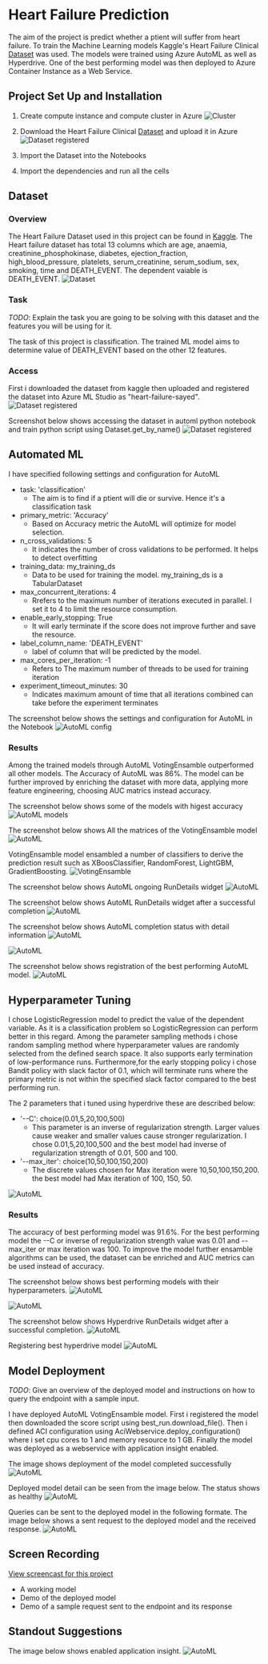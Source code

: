 
# Heart Failure Prediction

The aim of the project is predict whether a ptient will suffer from heart failure. To train the Machine Learning models Kaggle's Heart Failure Clinical [Dataset](https://www.kaggle.com/andrewmvd/heart-failure-clinical-data) was used. The models were trained using Azure AutoML as well as Hyperdrive. One of the best performing model was then deployed to Azure Container Instance as a Web Service.

## Project Set Up and Installation

  1. Create compute instance and compute cluster in Azure
      ![Cluster](https://github.com/sayed6201/capstone_ML_Azure_nano_degree_/blob/master/screenshots/cluster.png "Created compute cluster configuration")
         
  2. Download the Heart Failure Clinical [Dataset](https://www.kaggle.com/andrewmvd/heart-failure-clinical-data) and upload it in Azure
      ![Dataset registered](https://github.com/sayed6201/capstone_ML_Azure_nano_degree_/blob/master/screenshots/dataset_create.PNG "Uloading dataset from local to Azure")
      
  3. Import the Dataset into the Notebooks
  
  4. Import the dependencies and run all the cells

## Dataset

### Overview
The Heart Failure Dataset used in this project can be found in [Kaggle](https://www.kaggle.com/andrewmvd/heart-failure-clinical-data). The Heart failure dataset has total 13 columns which are age, anaemia, creatinine_phosphokinase, diabetes, ejection_fraction, high_blood_pressure,	platelets, serum_creatinine,	serum_sodium, sex,	smoking,	time and	DEATH_EVENT. The dependent vaiable is DEATH_EVENT.
  ![Dataset ](https://github.com/sayed6201/capstone_ML_Azure_nano_degree_/blob/master/screenshots/database_excel.PNG "Heart Failure Dataset")

### Task
*TODO*: Explain the task you are going to be solving with this dataset and the features you will be using for it.

The task of this project is classification. The trained ML model aims to determine value of DEATH_EVENT based on the other 12 features. 


### Access

First i downloaded the dataset from kaggle then uploaded and registered the dataset into Azure ML Studio as "heart-failure-sayed".
![Dataset registered](https://github.com/sayed6201/capstone_ML_Azure_nano_degree_/blob/master/screenshots/dataset_overview.png "Dataset")

Screenshot below shows accessing the dataset in automl python notebook and train python script using Dataset.get_by_name()
![Dataset registered](https://github.com/sayed6201/capstone_ML_Azure_nano_degree_/blob/master/screenshots/dataset_access_automl.PNG "Accessing dataset in notebook")


## Automated ML

I have specified following settings and configuration for AutoML 
   * task: 'classification' 
        * The aim is to find if a ptient will die or survive. Hence it's a classification task
   * primary_metric: 'Accuracy' 
        * Based on Accuracy metric the AutoML will optimize for model selection. 
   * n_cross_validations: 5
        * It indicates the number of cross validations to be performed. It helps to detect overfitting
   * training_data: my_training_ds 
        * Data to be used for training the model. my_training_ds is a TabularDataset
   * max_concurrent_iterations: 4
        * Rrefers to the maximum number of iterations executed in parallel. I set it to 4 to limit the resource consumption.
   * enable_early_stopping: True
        * It will early terminate if the score does not improve further and save the resource. 
   * label_column_name: 'DEATH_EVENT'
        * label of column that will be predicted by the model.
   * max_cores_per_iteration: -1
        * Refers to The maximum number of threads to be used for training iteration
   * experiment_timeout_minutes: 30
        * Indicates maximum amount of time that all iterations combined can take before the experiment terminates
   
   The screenshot below shows the settings and configuration for AutoML in the Notebook
   ![AutoML config](https://github.com/sayed6201/capstone_ML_Azure_nano_degree_/blob/master/screenshots/automl_config_settings.PNG "Settings and Config for AutoML")

### Results

Among the trained models through AutoML VotingEnsamble outperformed all other models. The Accuracy of AutoML was 86%. The model can be further improved by enriching the dataset with more data, applying more feature engineering, choosing AUC matrics instead accuracy.

  The screenshot below shows some of the models with higest accuracy
  ![AutoML models](https://github.com/sayed6201/capstone_ML_Azure_nano_degree_/blob/master/screenshots/automl_models.png "Trained Models through AutoML")
  
  The screenshot below shows All the matrices of the VotingEnsamble model
  ![AutoML](https://github.com/sayed6201/capstone_ML_Azure_nano_degree_/blob/master/screenshots/best_model_automl_mterics.png "Best Model metrics")
  
  VotingEnsamble model ensambled a number of classifiers to derive the prediction result such as XBoosClassifier, RandomForest, LightGBM, GradientBoosting.
  ![VotingEnsamble](https://github.com/sayed6201/capstone_ML_Azure_nano_degree_/blob/master/screenshots/tags_bestmodel_automl.PNG "VotingEnsamble Model Detail")
  
  The screenshot below shows AutoML ongoing RunDetails widget
  ![AutoML](https://github.com/sayed6201/capstone_ML_Azure_nano_degree_/blob/master/screenshots/rundetail_running.png "AutoML RunDetails Running")
  
  The screenshot below shows AutoML RunDetails widget after a successful completion
  ![AutoML](https://github.com/sayed6201/capstone_ML_Azure_nano_degree_/blob/master/screenshots/runwidget_automl.png "AutoML RunDetails Completed")
  
  The screenshot below shows AutoML completion status with detail information
  ![AutoML](https://github.com/sayed6201/capstone_ML_Azure_nano_degree_/blob/master/screenshots/automl_completed.png "AutoML Completed")
  
  ![AutoML](https://github.com/sayed6201/capstone_ML_Azure_nano_degree_/blob/master/screenshots/accuracy_plot_automl.png "AutoML Run Accuracy Plot")
  
  The screenshot below shows registration of the best performing AutoML model. 
  ![AutoML](https://github.com/sayed6201/capstone_ML_Azure_nano_degree_/blob/master/screenshots/registering_automl.PNG "AutoML Run Accuracy Plot")
  

## Hyperparameter Tuning

I chose LogisticRegression model to predict the value of the dependent variable. As it is a classification problem so LogisticRegression can perform better in this regard. 
Among the parameter sampling methods i chose random sampling method where hyperparameter values are randomly selected from the defined search space. It also supports early termination of low-performance runs. Furthermore,for the early stopping policy i chose Bandit policy with slack factor of 0.1, which will terminate runs where the primary metric is not within the specified slack factor compared to the best performing run.

The 2 parameters that i tuned using hyperdrive these are described below:
  * '--C': choice(0.01,5,20,100,500)
       * This parameter is an inverse of regularization strength. Larger values cause weaker and smaller values cause stronger regularization. I chose 0.01,5,20,100,500 and the best model had inverse of regularization strength of 0.01, 500 and 100.
  * '--max_iter': choice(10,50,100,150,200)
       * The discrete values chosen for Max iteration were 10,50,100,150,200. the best model had Max iteration of 100, 150, 50.
          
  ![AutoML](https://github.com/sayed6201/capstone_ML_Azure_nano_degree_/blob/master/screenshots/ps.PNG "Specifying parameter sampler")
          
### Results

The accuracy of best performing model was 91.6%. For the best performing model the --C or inverse of regularization strength value was 0.01 and --max_iter or max iteration was 100. 
To improve the model further ensamble algorithms can be used, the dataset can be enriched and AUC metrics can be used instead of accuracy.

  The screenshot below shows best performing models with their hyperparameters. 
  ![AutoML](https://github.com/sayed6201/capstone_ML_Azure_nano_degree_/blob/master/screenshots/hyperdrive_models.PNG "Hyperdrive Best models")
 
  ![AutoML](https://github.com/sayed6201/capstone_ML_Azure_nano_degree_/blob/master/screenshots/hyperdrive_accuracy_map.png "")
  
  The screenshot below shows Hyperdrive RunDetails widget after a successful completion.
  ![AutoML](https://github.com/sayed6201/capstone_ML_Azure_nano_degree_/blob/master/screenshots/rundetail_hyperparam.png "Hyperdrive Best models")
  
  Registering best hyperdrive model
  ![AutoML](https://github.com/sayed6201/capstone_ML_Azure_nano_degree_/blob/master/screenshots/registering_hyperdrive.png "Registering best hyperdrive model")
  

## Model Deployment
*TODO*: Give an overview of the deployed model and instructions on how to query the endpoint with a sample input.

I have deployed AutoML VotingEnsamble model. First i registered the model then downloaded the score script using best_run.download_file(). Then i defined ACI configuration using AciWebservice.deploy_configuration() where i set cpu cores to 1 and memory resource to 1 GB. Finally the model was deployed as a webservice with application insight enabled.

  The image shows deployment of the model completed successfully
  ![AutoML](https://github.com/sayed6201/capstone_ML_Azure_nano_degree_/blob/master/screenshots/deploying_model_notebook.PNG "Deployed webservice from Notebook")
  
  Deployed model detail can be seen from the image below. The status shows as healthy
  ![AutoML](https://github.com/sayed6201/capstone_ML_Azure_nano_degree_/blob/master/screenshots/deployed_healthy_status.png "Deployed model detail")
  
  Queries can be sent to the deployed model in the following formate. The image below shows a sent request to the deployed model and the received response.
  ![AutoML](https://github.com/sayed6201/capstone_ML_Azure_nano_degree_/blob/master/screenshots/sending_requst.PNG "Sending request to deployed model")
  

## Screen Recording

[ View screencast for this project](https://youtu.be/hAy0Au5NcIc)

- A working model
- Demo of the deployed  model
- Demo of a sample request sent to the endpoint and its response

## Standout Suggestions

  The image below shows enabled application insight.
  ![AutoML](https://github.com/sayed6201/capstone_ML_Azure_nano_degree_/blob/master/screenshots/logging.png "Application insight enabled")
